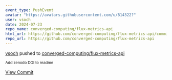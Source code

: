 ```yaml
---
event_type: PushEvent
avatar: "https://avatars.githubusercontent.com/u/814322?"
user: vsoch
date: 2024-07-23
repo_name: converged-computing/flux-metrics-api
html_url: https://github.com/converged-computing/flux-metrics-api/commit/56225784ef279d7bf214e2904d42990930a78d2e
repo_url: https://github.com/converged-computing/flux-metrics-api
---
```


<a href='https://github.com/vsoch' target='_blank'>vsoch</a> pushed to <a href='https://github.com/converged-computing/flux-metrics-api' target='_blank'>converged-computing/flux-metrics-api</a>

<small>Add zenodo DOI to readme</small>

<a href='https://github.com/converged-computing/flux-metrics-api/commit/56225784ef279d7bf214e2904d42990930a78d2e' target='_blank'>View Commit</a>
